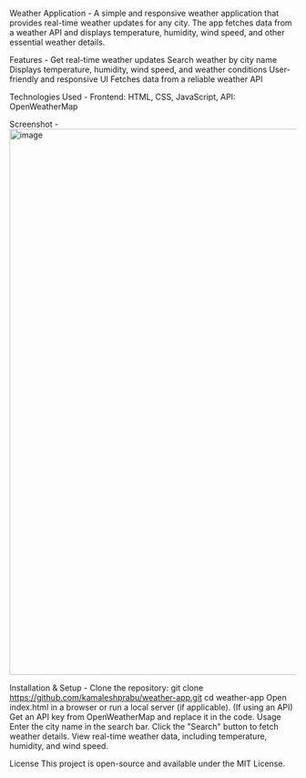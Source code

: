 Weather Application -
      A simple and responsive weather application that provides real-time weather updates for any city. The app fetches data from a weather API and displays temperature, humidity, wind speed, and other essential weather details.

Features -
      Get real-time weather updates
      Search weather by city name
      Displays temperature, humidity, wind speed, and weather conditions
      User-friendly and responsive UI
      Fetches data from a reliable weather API
      
Technologies Used -
      Frontend: HTML, CSS, JavaScript, 
      API: OpenWeatherMap
      
Screenshot -
      <img width="959" alt="image" src="https://github.com/user-attachments/assets/a69bb502-ff4f-470e-bedd-0022da42b64c" />

Installation & Setup -
      Clone the repository:
      git clone https://github.com/kamaleshprabu/weather-app.git
      cd weather-app
      Open index.html in a browser or run a local server (if applicable).
      (If using an API) Get an API key from OpenWeatherMap and replace it in the code.
      Usage
      Enter the city name in the search bar.
      Click the "Search" button to fetch weather details.
      View real-time weather data, including temperature, humidity, and wind speed.

License
      This project is open-source and available under the MIT License.

